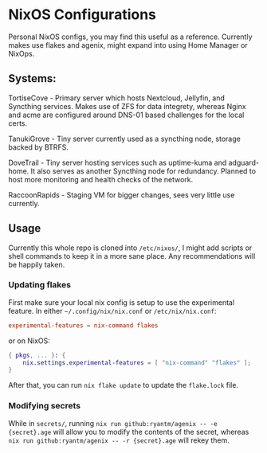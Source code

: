 # NixOS Configurations
Personal NixOS configs, you may find this useful as a reference. Currently makes use flakes and agenix, might expand into using Home Manager or NixOps.

## Systems:
TortiseCove - Primary server which hosts Nextcloud, Jellyfin, and Syncthing services. Makes use of ZFS for data integrety, whereas Nginx and acme are configured around DNS-01 based challenges for the local certs.

TanukiGrove - Tiny server currently used as a syncthing node, storage backed by BTRFS.

DoveTrail - Tiny server hosting services such as uptime-kuma and adguard-home. It also serves as another Syncthing node for redundancy. Planned to host more monitoring and health checks of the network.

RaccoonRapids - Staging VM for bigger changes, sees very little use currently.

## Usage
Currently this whole repo is cloned into `/etc/nixos/`, I might add scripts or shell commands to keep it in a more sane place. Any recommendations will be happily taken.

### Updating flakes
First make sure your local nix config is setup to use the experimental feature.
In either `~/.config/nix/nix.conf` or `/etc/nix/nix.conf`:
```conf
experimental-features = nix-command flakes
```
or on NixOS:
```Nix
{ pkgs, ... }: {
    nix.settings.experimental-features = [ "nix-command" "flakes" ];
}
```
After that, you can run `nix flake update` to update the `flake.lock` file.

### Modifying secrets
While in `secrets/`, running `nix run github:ryantm/agenix -- -e {secret}.age` will allow you to modify the contents of the secret, whereas `nix run github:ryantm/agenix -- -r {secret}.age` will rekey them.
